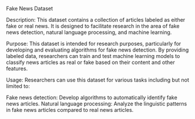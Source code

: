 Fake News Dataset

Description:
This dataset contains a collection of articles labeled as either fake or real news. It is designed to facilitate research in the area of fake news detection, natural language processing, and machine learning.

Purpose:
This dataset is intended for research purposes, particularly for developing and evaluating algorithms for fake news detection. By providing labeled data, researchers can train and test machine learning models to classify news articles as real or fake based on their content and other features.

Usage:
Researchers can use this dataset for various tasks including but not limited to:

Fake news detection: Develop algorithms to automatically identify fake news articles.
Natural language processing: Analyze the linguistic patterns in fake news articles compared to real news articles.
